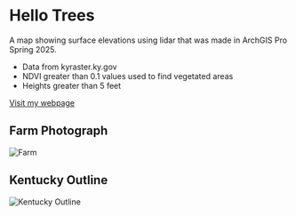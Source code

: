 # Hello Trees
A map showing surface elevations using lidar that was made in ArchGIS Pro Spring 2025.

* Data from kyraster.ky.gov
* NDVI greater than 0.1 values used to find vegetated areas 
* Heights greater than 5 feet

[Visit my webpage ](#)

## Farm Photograph

![Farm](https://live.staticflickr.com/65535/54366600591_4e066668f9_5k.jpg)

## Kentucky Outline

![Kentucky Outline](Layout_KY_Landcover.jpg)
